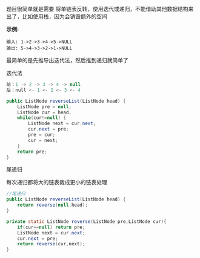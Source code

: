 题目很简单就是需要 将单链表反转，使用迭代或递归，不能借助其他数据结构来出了，比如使用栈，因为会销毁额外的空间

**示例:**

```
输入: 1->2->3->4->5->NULL
输出: 5->4->3->2->1->NULL
```

最简单的是先推导出迭代法，然后推到递归就简单了

迭代法 

```java
前：1 -> 2 -> 3 -> 4 -> null
后：null <- 1 <- 2 <- 3 <- 4
```

```java
public ListNode reverseList(ListNode head) {
    ListNode pre = null; 
    ListNode cur = head;
    while(cur!=null) {
        ListNode next = cur.next;
        cur.next = pre;
        pre = cur;
        cur = next;
    }
    return pre;
}
```

尾递归

每次递归都将大的链表裁成更小的链表处理

```java
//尾递归
public ListNode reverseList(ListNode head) {
    return reverse(null,head);
}

private static ListNode reverse(ListNode pre,ListNode cur){
    if(cur==null) return pre;
    ListNode next = cur.next;
    cur.next = pre;
    return reverse(cur,next);
}
```





